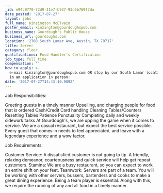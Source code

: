 ```yaml
---
_id: e94c9770-72d9-11e7-b937-93d5b769f7da
date_posted: '2017-07-27'
layout: jobs
full_name: Kinzington McElvain
poster_email: kinzington@gourdoughspub.com
business_name: Gourdough's Public House
business_url: gourdoughs.com
location: '2700 South Lamar Ave, Austin, TX 78717'
title: Server
category: floor
qualifications: Food Handler's Certification
job_type: full_time
compensation: ''
how_to_apply: >-
  e-mail kinzington@gourdoughspub.com OR stop by our South Lamar location to put
  in an application in person!
date: '2017-07-27T14:43:10.989Z'
---
```

Job Responsibilities:

Greeting guests in a timely manner
Upselling, and charging people for food that is ordered
Cash/Credit Card handling
Cleaning Tables/Counters
Resetting Tables
Patience
Punctuality
Completing daily and weekly sidework tasks
At Gourdough's, we are upping the game when it comes to service. We are a casual restaurant, but expect the best service possible. Every guest that comes in needs to feel appreciated, and leave with a legendary experience and a wow factor.

Job Requirements:

Customer Service: A dissatisfied customer is not going to tip. A friendly, relaxing demeanor, courteousness and quick service will help get repeat customers.
Stamina: We are a busy restaurant, so you can expect to work an entire shift on your feet.
Teamwork: Servers are part of a team. You will be working with other servers, bussers, bartenders and cooks to make a great dining experience. Being a team player is essential. Along with this, we require the running of any and all food in a timely manner.
